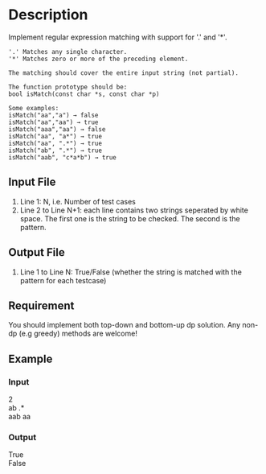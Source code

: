 # Description

Implement regular expression matching with support for '.' and '*'.

```
'.' Matches any single character.
'*' Matches zero or more of the preceding element.

The matching should cover the entire input string (not partial).

The function prototype should be:
bool isMatch(const char *s, const char *p)

Some examples:
isMatch("aa","a") → false
isMatch("aa","aa") → true
isMatch("aaa","aa") → false
isMatch("aa", "a*") → true
isMatch("aa", ".*") → true
isMatch("ab", ".*") → true
isMatch("aab", "c*a*b") → true
```

## Input File

1) Line 1: N, i.e. Number of test cases
2) Line 2 to Line N+1: each line contains two strings seperated by white space. The first one is the string to be checked. The second is the pattern.

## Output File 

1) Line 1 to Line N: True/False (whether the string is matched with the pattern for each testcase)

## Requirement

You should implement both top-down and bottom-up dp solution. Any non-dp (e.g greedy) methods are welcome!

## Example

### Input
2
<br>
ab .*
<br>
aab aa

### Output
True
<br>
False




